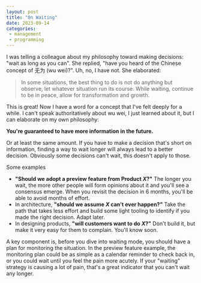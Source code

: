 ```yaml
---
layout: post
title: "On Waiting"
date: 2023-09-14
categories:
 - management
 - programming
---
```


I was telling a colleague about my philosophy toward making decisions: "wait as long as you can". She
replied, "have you heard of the Chinese concept of 无为 (wu wei)?". Uh, no, I have not. She elaborated:

> In some situations, the best thing to do is not do anything but observe, let 
> whatever situation run its course. While waiting, continue to be in peace, allow for 
> transformation and growth.

This is great! Now I have a word for a concept that I've felt deeply for a while. I can't speak
authoritatively about wu wei, I just learned about it, but I can elaborate on my own philosophy:

**You're guaranteed to have more information in the future.**

Or at least the same amount. If you have to make a decision that's short on information, finding a way
to wait longer will always lead to a better decision. Obviously some decisions can't wait, this doesn't 
apply to those.

Some examples

* **"Should we adopt a preview feature from Product *X*?"** The longer you wait, the more other people will form
  opinions about it and you'll see a consensus emerge. When you revisit the decision in 6 months, you'll be
  able to avoid months of effort.
* In architecture, **"should we assume *X* can't ever happen?"** Take the path that takes less effort and
  build some light tooling to identify if you made the right decision. Adapt later.
* In designing products, **"will customers want to do *X*?"** Don't build it, but make it very easy for them
  to complain. You'll know soon.

A key component is, before you dive into waiting mode, you should have a plan for monitoring
the situation. In the preview feature example, the monitoring plan could be as simple as a calendar
reminder to check back in, or you could wait until you feel the pain more acutely. If your "waiting"
strategy is causing a lot of pain, that's a great indicator that you can't wait any longer.

